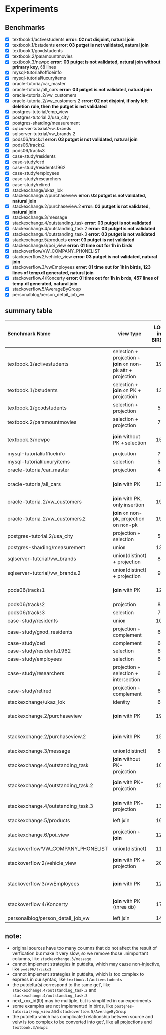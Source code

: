 # Experiments
## Benchmarks
- [x] textbook.1/activestudents **error: 02 not disjoint, natural join**
- [x] textbook.1/bstudents  **error: 03 putget is not validated, natural join**
- [x] textbook.1/goodstudents
- [x] textbook.2/paramountmovies
- [x] textbook.3/newpc  **error: 03 putget is not validated, natural join without primary key**, 68 lines
- [x] mysql-tutorial/officeinfo
- [x] mysql-tutorial/luxuryitems
- [x] oracle-tutorial/car_master
- [x] oracle-tutorial/all_cars  **error: 03 putget is not validated, natural join**   
- [x] oracle-tutorial.2/vw_customers  
- [x] oracle-tutorial.2/vw_customers.2  **error: 02 not disjoint, if only left deletion rule, then the putget is not validated**
- [x] postgres-tutorial/emp_view
- [x] postgres-tutorial.2/usa_city
- [x] postgres-sharding/measurement
- [x] sqlserver-tutorial/vw_brands
- [x] sqlserver-tutorial/vw_brands.2
- [x] pods06/tracks1    **error: 03 putget is not validated, natural join**  
- [x] pods06/tracks2
- [x] pods06/tracks3
- [x] case-study/residents
- [x] case-study/ced
- [x] case-study/residents1962
- [x] case-study/employees
- [x] case-study/researchers
- [x] case-study/retired
- [x] stackexchange/ukaz_lok
- [x] stackexchange.2/purchaseview  **error: 03 putget is not validated, natural join**  
- [x] stackexchange.2/purchaseview.2    **error: 03 putget is not validated, natural join**  
- [x] stackexchange.3/message   
- [x] stackexchange.4/outstanding_task  **error: 03 putget is not validated**
- [x] stackexchange.4/outstanding_task.2    **error: 03 putget is not validated**
- [x] stackexchange.4/outstanding_task.3    **error: 03 putget is not validated**
- [x] stackexchange.5/products  **error: 03 putget is not validated**
- [x] stackexchange.6/poi_view  **error: 01 time out for 1h in birds**
- [x] stackoverflow/VW_COMPANY_PHONELIST
- [x] stackoverflow.2/vehicle_view  **error: 03 putget is not validated, natural join**
- [x] stackoverflow.3/vwEmployees   **error: 01 time out for 1h in birds, 123 lines of temp.dl generated, natural join**
- [x] stackoverflow.4/Koncerty  **error: 01 time out for 1h in birds, 457 lines of temp.dl generated, natural join**
- [x] stackoverflow.5/AverageByGroup
- [x] personalblog/person_detail_job_vw 

## summary table


| Benchmark Name                     | view type                                                    | LOC in BIRDS | LOC in our tool |      Generated LOC      |            Correctness             | Generation  & Verification Time (s) |
| :--------------------------------- | ------------------------------------------------------------ | :----------: | :-------------: | :---------------------: | :--------------------------------: | :---------------------------------: |
| textbook.1/activestudents          | selection + projection + **join** on non-pk attr + projection |      19      |       24        | **error**: not disjoint |                 -                  |                  -                  |
| textbook.1/bstudents               | selection + **join** on PK + projectioin                     |      13      |       18        |           41            | **error**: putget is not validated |               121.934               |
| textbook.1/goodstudents            | selection + projection                                       |      5       |        9        |           17            |                 √                  |               21.602                |
| textbook.2/paramountmovies         | selection + projection                                       |      7       |        8        |           16            |                 √                  |               21.233                |
| textbook.3/newpc                   | **join** without PK + selection                              |      15      |       11        |           68            | **error**: putget is not validated |              1114.708               |
| mysql-tutorial/officeinfo          | projection                                                   |      7       |        8        |           16            |                 √                  |               50.828                |
| mysql-tutorial/luxuryitems         | selection                                                    |      5       |        5        |           19            |                 √                  |               31.025                |
| oracle-tutorial/car_master         | projection                                                   |      4       |        8        |           16            |                 √                  |               23.341                |
| oracle-tutorial/all_cars           | **join** with PK                                             |      13      |       19        |           68            | **error**: putget is not validated |               107.189               |
| oracle-tutorial.2/vw_customers     | **join** with PK, only insertion                             |      19      |       24        |           40            |                 √                  |               15.125                |
| oracle-tutorial.2/vw_customers.2   | **join** on non-pk, projection on non-pk                     |      19      |       26        | **error**: not disjoint |                 -                  |                  -                  |
| postgres-tutorial.2/usa_city       | projection + selection                                       |      5       |        9        |           17            |                 √                  |               37.890                |
| postgres-sharding/measurement      | union                                                        |      13      |       13        |           31            |                 √                  |               11.201                |
| sqlserver-tutorial/vw_brands       | union(distinct) + projection                                 |      8       |       14        |           26            |                 √                  |               47.529                |
| sqlserver-tutorial/vw_brands.2     | union(distinct) + projection                                 |      9       |       14        |           25            |                 √                  |               29.393                |
| pods06/tracks1                     | **join** with PK                                             |      12      |       19        |           124           | **error**: putget is not validated |               210.818               |
| pods06/tracks2                     | projection                                                   |      8       |        8        |           16            |                 √                  |               93.968                |
| pods06/tracks3                     | selection                                                    |      7       |        5        |           19            |                 √                  |               51.524                |
| case-study/residents               | union                                                        |      10      |       22        |           44            |                 √                  |               581.067               |
| case-study/good_residents          | projection + complement                                      |      6       |       12        |           21            |                 √                  |               22.062                |
| case-study/ced                     | complement                                                   |      6       |        7        |           28            |                 √                  |               28.572                |
| case-study/residents1962           | selection                                                    |      6       |       10        |           18            |                 √                  |               216.825               |
| case-study/employees               | selection                                                    |      6       |       12        |           21            |                 √                  |               28.801                |
| case-study/researchers             | projection + selection + intersection                        |      6       |       12        |           25            |                 √                  |               13.900                |
| case-study/retired                 | projection + complement                                      |      6       |       12        |           25            |                 √                  |               13.031                |
| stackexchange/ukaz_lok             | identity                                                     |      6       |        6        |           20            |                 √                  |               241.192               |
| stackexchange.2/purchaseview       | **join** with PK                                             |      19      |       24        |                         | **error**: putget is not validated |                                     |
| stackexchange.2/purchaseview.2     | **join** with PK                                             |      15      |       24        |                         | **error**: putget is not validated |                                     |
| stackexchange.3/message            | union(distinct)                                              |      8       |        8        |           28            |                 √                  |               261.168               |
| stackexchange.4/outstanding_task   | **join** without PK+ projection                              |      10      |       28        |                         | **error**: putget is not validated |                                     |
| stackexchange.4/outstanding_task.2 | **join** with PK+ projection                                 |      15      |       43        |                         | **error**: putget is not validated |                                     |
| stackexchange.4/outstanding_task.3 | **join** with PK+ projection                                 |      13      |       43        |                         | **error**: putget is not validated |                                     |
| stackexchange.5/products           | left join                                                    |      16      |       22        |                         |                 √                  |                                     |
| stackexchange.6/poi_view           | projection + **join**                                        |      12      |       18        |                         | **error**: putget is not validated |                                     |
| stackoverflow/VW_COMPANY_PHONELIST | union(distinct)                                              |      11      |       19        |           35            |                 √                  |              2424.871               |
| stackoverflow.2/vehicle_view       | **join** with PK + projection                                |      20      |       23        |                         | **error**: putget is not validated |                                     |
| stackoverflow.3/vwEmployees        | **join** with PK                                             |      12      |       18        |                         | **error**: putget is not validated |                                     |
| stackoverflow.4/Koncerty           | **join** with PK (three db)                                  |      17      |       27        |                         | **error**: putget is not validated |                                     |
| personalblog/person_detail_job_vw  | left join                                                    |      14      |       22        |                         |                 √                  |                                     |

## 

## note: 
- original sources have too many columns that do not affect the result of verfication but make it very slow, so we remove those unimportant columns, like `stackexchange.3/message`
- cannot implement strategies in putdelta, which may cause non-injective, like `pods06/tracks2`
- cannot implement strategies in putdelta, which is too complex to express in our syntax, like `textbook.1/activestudents`
- the putdelta(s) correspond to the same get', like `stackexchange.4/outstanding_task.2` and `stackexchange.4/outstanding_task.3`
- next_xxx_id(ID) may be multiple, but is simplified in our experiments
- some examples are not implemented in birds, like `postgres-tutorial/emp_view` and `stackoverflow.5/AverageByGroup`
- the putdelta which has complicated relationship between source and veiw is too complex to be converted into get', like all projections and `textbook.3/newpc`
